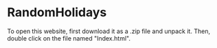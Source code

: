 # RandomHolidays
 To open this website, first download it as a .zip file and unpack it. Then, double click on the    file named "Index.html".